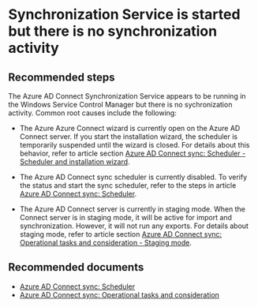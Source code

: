 <properties
    pageTitle="Synchronization Service is started but there is no synchronization activity"
    description="Synchronization Service is started but there is no synchronization activity"
    service="microsoft.aad"
    resource="Microsoft_AAD_IAM"
    authors="cychua"
    displayOrder="224"
    selfHelpType="resource"
    supportTopicIds=""
    resourceTags="directory_ad_connect,directory_overview"
    productPesIds=""
    cloudEnvironments="public"
	articleId="de1b995a-6d58-444a-a2f1-9ec874dd2d75"
/>

# Synchronization Service is started but there is no synchronization activity

## **Recommended steps**
The Azure AD Connect Synchronization Service appears to be running in the Windows Service Control Manager but there is no sychronization activity. Common root causes include the following:

* The Azure Azure Connect wizard is currently open on the Azure AD Connect server. If you start the installation wizard, the scheduler is temporarily suspended until the wizard is closed. For details about this behavior, refer to article section [Azure AD Connect sync: Scheduler - Scheduler and installation wizard](https://docs.microsoft.com/azure/active-directory/connect/active-directory-aadconnectsync-feature-scheduler#scheduler-and-installation-wizard).

* The Azure AD Connect sync scheduler is currently disabled. To verify the status and start the sync scheduler, refer to the steps in article [Azure AD Connect sync: Scheduler](https://docs.microsoft.com/azure/active-directory/connect/active-directory-aadconnectsync-feature-scheduler).

* The Azure AD Connect server is currently in staging mode. When the Connect server is in staging mode, it will be active for import and synchronization. However, it will not run any exports. For details about staging mode, refer to article section [Azure AD Connect sync: Operational tasks and consideration - Staging mode](https://docs.microsoft.com/azure/active-directory/connect/active-directory-aadconnectsync-operations#staging-mode).

## **Recommended documents**
* [Azure AD Connect sync: Scheduler](https://docs.microsoft.com/azure/active-directory/connect/active-directory-aadconnectsync-feature-scheduler)  
* [Azure AD Connect sync: Operational tasks and consideration](https://docs.microsoft.com/azure/active-directory/connect/active-directory-aadconnectsync-operations)  
